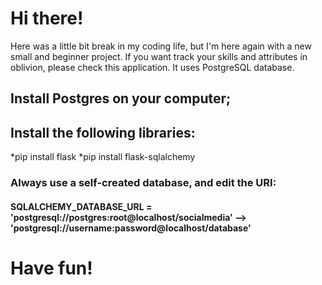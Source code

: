 # Hi there!
Here was a little bit break in my coding life, but I'm here again with a new small and beginner project.
If you want track your skills and attributes in oblivion, please check this application.
It uses PostgreSQL database.

## Install Postgres on your computer;
## Install the following libraries:
*pip install flask
*pip install flask-sqlalchemy

### Always use a self-created database, and edit the URI:
#### SQLALCHEMY_DATABASE_URL = 'postgresql://postgres:root@localhost/socialmedia' --> 'postgresql://username:password@localhost/database'

# Have fun!